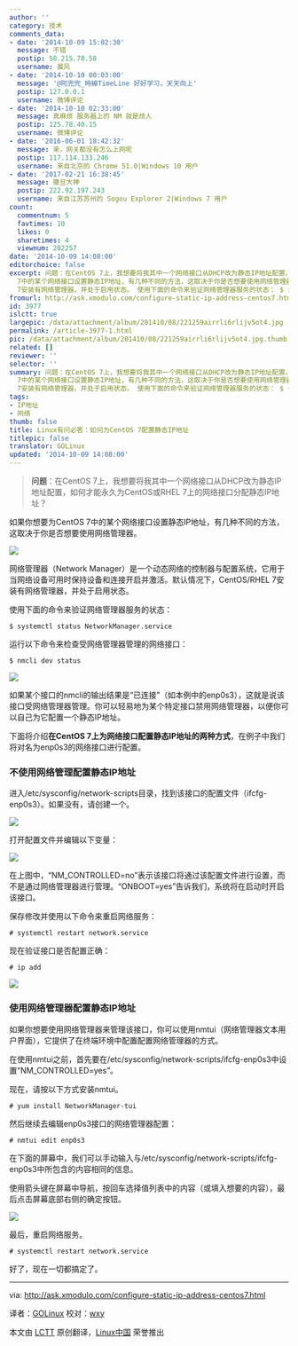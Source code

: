 ```yaml
---
author: ''
category: 技术
comments_data:
- date: '2014-10-09 15:02:30'
  message: 不错
  postip: 58.215.78.58
  username: 晨风
- date: '2014-10-10 00:03:00'
  message: '@阿兜兜_時線TimeLine 好好学习，天天向上'
  postip: 127.0.0.1
  username: 微博评论
- date: '2014-10-10 02:33:00'
  message: 真麻烦 服务器上的 NM 就是烦人
  postip: 125.78.40.15
  username: 微博评论
- date: '2016-06-01 18:42:32'
  message: 亲，网关都没有怎么上网呢
  postip: 117.114.133.246
  username: 来自北京的 Chrome 51.0|Windows 10 用户
- date: '2017-02-21 16:38:45'
  message: 撒旦大神
  postip: 222.92.197.243
  username: 来自江苏苏州的 Sogou Explorer 2|Windows 7 用户
count:
  commentnum: 5
  favtimes: 10
  likes: 0
  sharetimes: 4
  viewnum: 202257
date: '2014-10-09 14:08:00'
editorchoice: false
excerpt: 问题：在CentOS 7上，我想要将我其中一个网络接口从DHCP改为静态IP地址配置，如何才能永久为CentOS或RHEL 7上的网络接口分配静态IP地址？  如果你想要为CentOS
  7中的某个网络接口设置静态IP地址，有几种不同的方法，这取决于你是否想要使用网络管理器。  网络管理器（Network Manager）是一个动态网络的控制器与配置系统，它用于当网络设备可用时保持设备和连接开启并激活。默认情况下，CentOS/RHEL
  7安装有网络管理器，并处于启用状态。 使用下面的命令来验证网络管理器服务的状态： $ systemctl status NetworkManager.service  运行以
fromurl: http://ask.xmodulo.com/configure-static-ip-address-centos7.html
id: 3977
islctt: true
largepic: /data/attachment/album/201410/08/221259airrli6rlijv5ot4.jpg
permalink: /article-3977-1.html
pic: /data/attachment/album/201410/08/221259airrli6rlijv5ot4.jpg.thumb.jpg
related: []
reviewer: ''
selector: ''
summary: 问题：在CentOS 7上，我想要将我其中一个网络接口从DHCP改为静态IP地址配置，如何才能永久为CentOS或RHEL 7上的网络接口分配静态IP地址？  如果你想要为CentOS
  7中的某个网络接口设置静态IP地址，有几种不同的方法，这取决于你是否想要使用网络管理器。  网络管理器（Network Manager）是一个动态网络的控制器与配置系统，它用于当网络设备可用时保持设备和连接开启并激活。默认情况下，CentOS/RHEL
  7安装有网络管理器，并处于启用状态。 使用下面的命令来验证网络管理器服务的状态： $ systemctl status NetworkManager.service  运行以
tags:
- IP地址
- 网络
thumb: false
title: Linux有问必答：如何为CentOS 7配置静态IP地址
titlepic: false
translator: GOLinux
updated: '2014-10-09 14:08:00'
---
```



> 
> **问题**：在CentOS 7上，我想要将我其中一个网络接口从DHCP改为静态IP地址配置，如何才能永久为CentOS或RHEL 7上的网络接口分配静态IP地址？
> 
> 
> 


如果你想要为CentOS 7中的某个网络接口设置静态IP地址，有几种不同的方法，这取决于你是否想要使用网络管理器。


![](/data/attachment/album/201410/08/221259airrli6rlijv5ot4.jpg)


网络管理器（Network Manager）是一个动态网络的控制器与配置系统，它用于当网络设备可用时保持设备和连接开启并激活。默认情况下，CentOS/RHEL 7安装有网络管理器，并处于启用状态。


使用下面的命令来验证网络管理器服务的状态：



```
$ systemctl status NetworkManager.service

```

运行以下命令来检查受网络管理器管理的网络接口：



```
$ nmcli dev status 

```

![](/data/attachment/album/201410/08/221302p9lwjl996jgz55bg.jpg)


如果某个接口的nmcli的输出结果是“已连接”（如本例中的enp0s3），这就是说该接口受网络管理器管理。你可以轻易地为某个特定接口禁用网络管理器，以便你可以自己为它配置一个静态IP地址。


下面将介绍**在CentOS 7上为网络接口配置静态IP地址的两种方式**，在例子中我们将对名为enp0s3的网络接口进行配置。


### 不使用网络管理配置静态IP地址


进入/etc/sysconfig/network-scripts目录，找到该接口的配置文件（ifcfg-enp0s3）。如果没有，请创建一个。


![](/data/attachment/album/201410/08/221305nsr4i3n02bx4ri32.jpg)


打开配置文件并编辑以下变量：


![](/data/attachment/album/201410/08/221307yl6oq3fs5tp5o532.jpg)


在上图中，“NM\_CONTROLLED=no”表示该接口将通过该配置文件进行设置，而不是通过网络管理器进行管理。“ONBOOT=yes”告诉我们，系统将在启动时开启该接口。


保存修改并使用以下命令来重启网络服务：



```
# systemctl restart network.service

```

现在验证接口是否配置正确：



```
# ip add 

```

![](/data/attachment/album/201410/08/220914co9y3z00ymqgttbb.jpg)


### 使用网络管理器配置静态IP地址


如果你想要使用网络管理器来管理该接口，你可以使用nmtui（网络管理器文本用户界面），它提供了在终端环境中配置配置网络管理器的方式。


在使用nmtui之前，首先要在/etc/sysconfig/network-scripts/ifcfg-enp0s3中设置“NM\_CONTROLLED=yes”。


现在，请按以下方式安装nmtui。



```
# yum install NetworkManager-tui

```

然后继续去编辑enp0s3接口的网络管理器配置：



```
# nmtui edit enp0s3 

```

在下面的屏幕中，我们可以手动输入与/etc/sysconfig/network-scripts/ifcfg-enp0s3中所包含的内容相同的信息。


使用箭头键在屏幕中导航，按回车选择值列表中的内容（或填入想要的内容），最后点击屏幕底部右侧的确定按钮。


![](/data/attachment/album/201410/08/221310v8a38lfcuh8cbk1h.jpg)


最后，重启网络服务。



```
# systemctl restart network.service

```

好了，现在一切都搞定了。




---


via: <http://ask.xmodulo.com/configure-static-ip-address-centos7.html>


译者：[GOLinux](https://github.com/GOLinux) 校对：[wxy](https://github.com/wxy)


本文由 [LCTT](https://github.com/LCTT/TranslateProject) 原创翻译，[Linux中国](http://linux.cn/) 荣誉推出